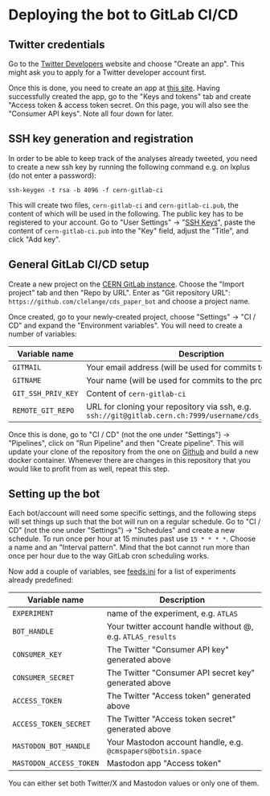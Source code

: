 # Deploying the bot to GitLab CI/CD

## Twitter credentials

Go to the [Twitter Developers](https://developer.twitter.com/apps) website and choose "Create an app". This might ask you to apply for a Twitter developer account first.

Once this is done, you need to create an app at [this site](https://developer.twitter.com/en/apps). Having successfully created the app, go to the "Keys and tokens" tab and create "Access token & access token secret. On this page, you will also see the "Consumer API keys". Note all four down for later.

## SSH key generation and registration

In order to be able to keep track of the analyses already tweeted, you need to create a new ssh key by running the following command e.g. on lxplus (do not enter a password):

```shell
ssh-keygen -t rsa -b 4096 -f cern-gitlab-ci
```

This will create two files, `cern-gitlab-ci` and `cern-gitlab-ci.pub`, the content of which will be used in the following. The public key has to be registered to your account. Go to "User Settings" -> "[SSH Keys](https://gitlab.cern.ch/profile/keys)", paste the content of `cern-gitlab-ci.pub` into the "Key" field, adjust the "Title", and click "Add key".

## General GitLab CI/CD setup

Create a new project on the [CERN GitLab instance](https://gitlab.cern.ch/projects/new). Choose the "Import project" tab and then "Repo by URL". Enter as "Git repository URL": `https://github.com/clelange/cds_paper_bot` and choose a project name.

Once created, go to your newly-created project, choose "Settings" -> "CI / CD" and expand the "Environment variables". You will need to create a number of variables:

| Variable name      | Description                                                                                              |
| ------------------ | -------------------------------------------------------------------------------------------------------- |
| `GITMAIL`          | Your email address (will be used for commits to the project)                                             |
| `GITNAME`          | Your name (will be used for commits to the project)                                                      |
| `GIT_SSH_PRIV_KEY` | Content of `cern-gitlab-ci`                                                                              |
| `REMOTE_GIT_REPO`  | URL for cloning your repository via ssh, e.g. `ssh://git@gitlab.cern.ch:7999/username/cds_paper_bot.git` |

Once this is done, go to "CI / CD" (not the one under "Settings") -> "Pipelines", click on "Run Pipeline" and then "Create pipeline". This will update your clone of the repository from the one on [Github](https://github.com/clelange/cds_paper_bot) and build a new docker container. Whenever there are changes in this repository that you would like to profit from as well, repeat this step.

## Setting up the bot

Each bot/account will need some specific settings, and the following steps will set things up such that the bot will run on a regular schedule. Go to "CI / CD" (not the one under "Settings") -> "Schedules" and create a new schedule. To run once per hour at 15 minutes past use `15 * * * *`. Choose a name and an "Interval pattern". Mind that the bot cannot run more than once per hour due to the way GitLab cron scheduling works.

Now add a couple of variables, see [feeds.ini](https://github.com/clelange/cds_paper_bot/blob/master/feeds.ini) for a list of experiments already predefined:

| Variable name           | Description                                                  |
| ----------------------- | ------------------------------------------------------------ |
| `EXPERIMENT`            | name of the experiment, e.g. `ATLAS`                         |
| `BOT_HANDLE`            | Your twitter account handle without @, e.g. `ATLAS_results`  |
| `CONSUMER_KEY`          | The Twitter "Consumer API key" generated above               |
| `CONSUMER_SECRET`       | The Twitter "Consumer API secret key" generated above        |
| `ACCESS_TOKEN`          | The Twitter "Access token" generated above                   |
| `ACCESS_TOKEN_SECRET`   | The Twitter "Access token secret" generated above            |
| `MASTODON_BOT_HANDLE`   | Your Mastodon account handle, e.g. `@cmspapers@botsin.space` |
| `MASTODON_ACCESS_TOKEN` | Mastodon app "Access token"                                  |

You can either set both Twitter/X and Mastodon values or only one of them.
